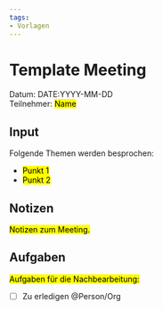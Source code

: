 ```yaml
---
tags:
- Vorlagen
---
```

# Template Meeting

Datum: DATE:YYYY-MM-DD\
Teilnehmer: <mark>Name</mark>

## Input

Folgende Themen werden besprochen:

*  <mark>Punkt 1</mark>
* <mark>Punkt 2</mark>

## Notizen

<mark>Notizen zum Meeting.</mark>

## Aufgaben

<mark>Aufgaben für die Nachbearbeitung:</mark>

- [ ] Zu erledigen @Person/Org